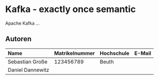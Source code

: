 # Kafka - exactly once semantic
Apache Kafka ...

## Autoren

| Name             | Matrikelnummer | Hochschule | E-Mail                     |
|:-----------------|:---------------|:-----------|:---------------------------|
| Sebastian Große  | 123456789      | Beuth      |                            |
| Daniel Dannewitz |                |            |                            | 

